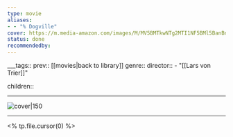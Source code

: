 ```yaml
---
type: movie
aliases:
- - "% Dogville"
cover: https://m.media-amazon.com/images/M/MV5BMTkwNTg2MTI1NF5BMl5BanBnXkFtZTcwMDM1MzUyMQ@@._V1_SX300.jpg
status: done
recommendedby:
---
```

___tags:: prev:: [[movies|back to library]]
genre::
director:: - "[[Lars von Trier]]"
  
children::
___
![cover|150](https://m.media-amazon.com/images/M/MV5BMTkwNTg2MTI1NF5BMl5BanBnXkFtZTcwMDM1MzUyMQ@@._V1_SX300.jpg)
___
<% tp.file.cursor(0) %>
